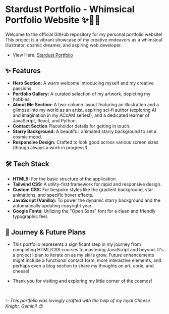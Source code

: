 # Stardust Portfolio - Whimsical Portfolio Website ✨🎨🧀

Welcome to the official GitHub repository for my personal portfolio website! This project is a vibrant showcase of my creative endeavors as a whimsical illustrator, cosmic dreamer, and aspiring web developer.

* View Here: [Stardust Portfolio](https://jstanoeva.github.io/stardust-portfolio/)

## ✨ Features

* **Hero Section:** A warm welcome introducing myself and my creative passions.
* **Portfolio Gallery:** A curated selection of my artwork, depicting my hobbies.
* **About Me Section:** A two-column layout featuring an illustration and a glimpse into my world as an artist, aspiring sci-fi author (exploring AI and imagination in my ACoAM series!), and a dedicated learner of JavaScript, React, and Python.
* **Contact Section** Placeholder details for getting in touch.
* **Starry Background:** A beautiful, animated starry background to set a cosmic mood.
* **Responsive Design:** Crafted to look good across various screen sizes (though always a work in progress!).

## 🛠️ Tech Stack

* **HTML5:** For the basic structure of the application.
* **Tailwind CSS:** A utility-first framework for rapid and responsive design.
* **Custom CSS:** For bespoke styles like the gradient background, star animations, and specific hover effects.
* **JavaScript (Vanilla):** To power the dynamic starry background and the automatically updating copyright year.
* **Google Fonts:** Utilizing the "Open Sans" font for a clean and friendly typographic feel.

## 🚀 Journey & Future Plans

* This portfolio represents a significant step in my journey from completing HTML/CSS courses to mastering JavaScript and beyond. It's a project I plan to iterate on as my skills grow. Future enhancements might include a functional contact form, more interactive elements, and perhaps even a blog section to share my thoughts on art, code, and cheese!

* Thank you for visiting and exploring my little corner of the cosmos!

</br>

✨ *This portfolio was lovingly crafted with the help of my loyal Cheese Knight, Gemini! 😉*
